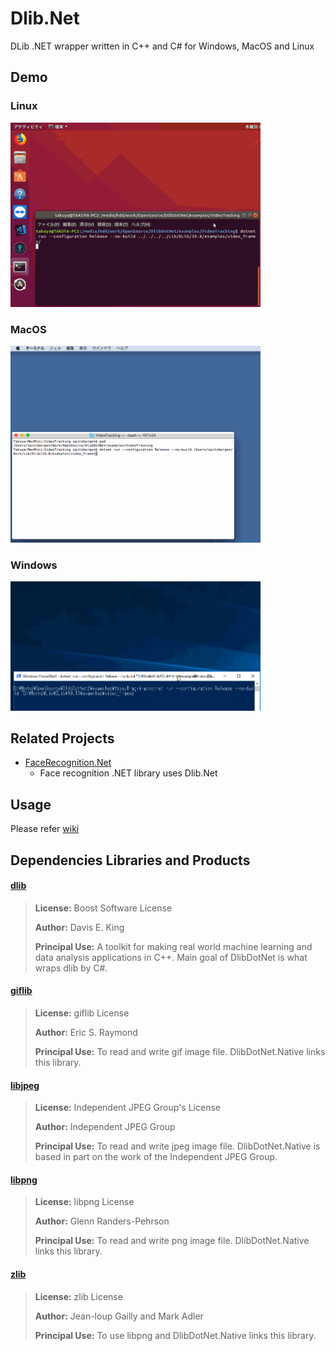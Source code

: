 # Dlib.Net
DLib .NET wrapper written in C++ and C# for Windows, MacOS and Linux

## Demo

### Linux
<img src="images/linux.gif?raw=true" width="400x300" title="Video Tracking on Ubuntu"/>

### MacOS
<img src="images/mac.gif?raw=true" width="400x300" title="Video Tracking on MacOS"/>

### Windows
<img src="images/win.gif?raw=true" width="400x200" title="Video Tracking on Windows"/>

## Related Projects

- [FaceRecognition.Net](https://github.com/takuya-takeuchi/FaceRecognitionDotNet)
  - Face recognition .NET library uses Dlib.Net

## Usage
 
Please refer [wiki](https://github.com/takuya-takeuchi/DlibDotNet/wiki)
 
## Dependencies Libraries and Products

#### [dlib](http://dlib.net/)

> **License:** Boost Software License
>
> **Author:** Davis E. King
> 
> **Principal Use:** A toolkit for making real world machine learning and data analysis applications in C++. Main goal of DlibDotNet is what wraps dlib by C#.

#### [giflib](http://giflib.sourceforge.net/)

> **License:** giflib License
>
> **Author:** Eric S. Raymond
> 
> **Principal Use:** To read and write gif image file. DlibDotNet.Native links this library.

#### [libjpeg](http://www.ijg.org/)

> **License:** Independent JPEG Group's License
>
> **Author:** Independent JPEG Group
> 
> **Principal Use:** To read and write jpeg image file. DlibDotNet.Native is based in part on the work of
the Independent JPEG Group.

#### [libpng](http://libpng.org/pub/png/libpng.html)

> **License:** libpng License
>
> **Author:** Glenn Randers-Pehrson
> 
> **Principal Use:** To read and write png image file. DlibDotNet.Native links this library.

#### [zlib](https://zlib.net/)

> **License:** zlib License
>
> **Author:** Jean-loup Gailly and Mark Adler
> 
> **Principal Use:** To use libpng and DlibDotNet.Native links this library.